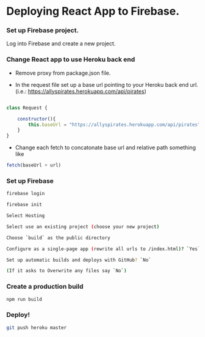 # Deploying React App to Firebase. 


### Set up Firebase project. 

Log into Firebase and create a new project. 

### Change React app to use Heroku back end

- Remove proxy from package.json file. 

- In the request file set up a base url pointing to your Heroku back end url. (i.e.: https://allyspirates.herokuapp.com/api/pirates)

```js

class Request {

    constructor(){
        this.baseUrl = "https://allyspirates.herokuapp.com/api/pirates"
    }
}

```

- Change each fetch to concatonate base url and relative path something like 

```js
fetch(baseUrl + url)
```

### Set up Firebase

```bash
firebase login

firebase init

Select Hosting

Select use an existing project (choose your new project)

Choose `build` as the public directory

Configure as a single-page app (rewrite all urls to /index.html)? `Yes`

Set up automatic builds and deploys with GitHub? `No`

(If it asks to Overwrite any files say `No`)

```

### Create a production build

```bash
npm run build
```

### Deploy!

```bash
git push heroku master
```